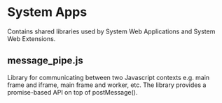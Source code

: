 # System Apps
Contains shared libraries used by System Web Applications and System Web
Extensions.

## message_pipe.js
Library for communicating between two Javascript contexts e.g. main frame and
iframe, main frame and worker, etc. The library provides a promise-based API on
top of postMessage().
